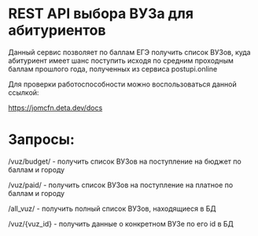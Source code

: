 # REST API выбора ВУЗа для абитуриентов

Данный сервис позволяет по баллам ЕГЭ получить список ВУЗов, куда абитуриент имеет шанс поступить исходя по средним проходным баллам прошлого года, полученных из сервиса postupi.online 

Для проверки работоспособности можно воспользоваться данной ссылкой:

https://jomcfn.deta.dev/docs

# Запросы:

/vuz/budget/ - получить список ВУЗов на поступление на бюджет по баллам и городу 

/vuz/paid/ - получить список ВУЗов на поступление на платное по баллам и городу

/all_vuz/ - получить полный список ВУЗов, находящиеся в БД

/vuz/{vuz_id} - получить данные о конкретном ВУЗе по его id в БД
